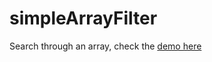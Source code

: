 # simpleArrayFilter

Search through an array, check the [demo here](https://xr13xwomvw.codesandbox.io/) 

